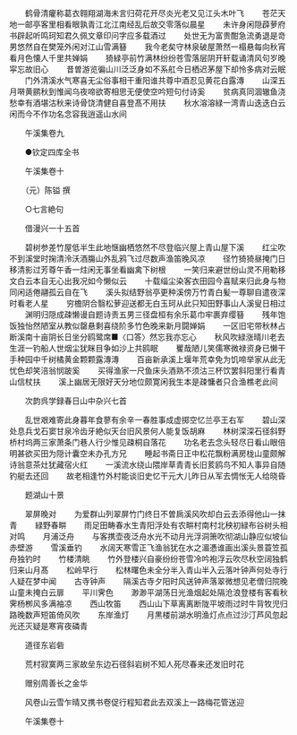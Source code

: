 <!-- { "loadSidebar": true } -->
　　鹤骨清癯称葛衣翱翔湖海未言归荷花开尽炎光老又见江头木叶飞
　　苍茫天地一邮亭客里相看眼孰青江北江南经乱后故交零落似晨星
　　未许身闲隠薜萝府书辟起听鸣珂知君久佩文章印问字应多载酒过
　　处世无为富贵酣急流勇退是竒男悠然自在樊笼外闲对江山雪满簮
　　我今老矣守林泉破屋萧然一榻悬每向秋宵看月色懐人千里共婵娟
　　猗緑亭前竹满林纷纷苍雪落层阴开轩载诵清风句岁晚寜忘故旧心
　　昔曽游览徧山川泛泛身如不系舡今日栖迟茅屋下却怜多病对云眠
　　门外清溪水气寒喜无尘俗事相干重阳谁共尊中酒忍见黄花白露漙
　　山深五月啭黄鹂秋到惟闻乌夜啼欲寄相思无便使空吟短句付诗奚
　　贫病真同涸辙鱼浇愁幸有酒堪沽秋来诗骨饶清健自喜登髙不用扶
　　秋水溶溶緑一湾青山迭迭白云闲而今不作功名念容我逍遥山水间

　　午溪集卷九

　　●钦定四库全书

　　午溪集卷十

　　（元）陈镒 撰

　　○七言絶句

　　借漫兴一十五首

　　碧树参差竹屋低半生此地惬幽栖悠然不尽登临兴屋上青山屋下溪
　　红尘吹不到溪堂时掬清泠沃酒膓山外乱鸦飞过尽数声渔笛晚风凉
　　径竹猗猗昼掩门日移清影过芳尊午香一炷闲无事坐看幽禽下树根
　　一笑归来避世纷山灵不用勒移文白云本自无心出我况如今懒似云
　　十载缁尘染客衣田园今喜赋来归此身与物同闲适倦翮孤云自在飞
　　溪头拟结野翁亭更种溪傍万竹青白髪一尊聊自遣夜深时看老人星
　　穷檐阴合翳松萝迎送都无白玉珂从此只知田野事山人溪叟日相过
　　渊明归隠成疎懒谩自题诗责五男三径盘桓有余乐葛巾牢裹弃缨簮
　　残年饱饭独怡然陋室从教似罄悬剩喜绕阶多竹色晚来新月闘婵娟
　　一区旧宅带秋林占断溪南十亩阴长日坐分鸥鹭席■〈口答〉然忘我亦忘心
　　秋风吹緑涨晴川老去生涯一钓船人世烟尘犹眯目争如沙上共鸥眠
　　矍哉陋儿笑儒寒微禄资身已懒干手种园中千树橘黄金颗颗露漙漙
　　百亩新承溪上堰年荒幸免为饥啼举家从此无忧色却笑涪翁悯跛奚
　　买得渔家一尺鱼床头酒熟不须沽三杯饮罢斜阳里行看青山信杖扶
　　溪上幽居无限好天分地位颇寛闲我生本是疎慵者只合渔樵老此间

　　次韵呉学録春日山中杂兴七首

　　乱世艰难寄此身暮年食蓼有余辛一春胜事成虚掷空忆兰亭王右军
　　碧山深处息兵戈石窦甘泉冷齿牙絶似天台旧风景何人能复饭胡麻
　　林树深深石径斜野桥村坞两三家萧条门巷人行少惟见疎桐自落花
　　功名老去念头轻尽日看山眼倍明甚欲买田为隠计囊空未办孔方兄
　　睡起书斋日正中松花飘粉满房栊山童颇解诗翁意茶灶犹藏宿火红
　　一溪流水绕山隈岸草青青长旧荄鸥鸟不知人事异自随钓艇去还回
　　故老相逢竹外村能谈旧史忆干元大儿昨日从军去惆怅无人给晓昏

　　题湖山十景

　　翠屏晚对
　　为爱群山列翠屏竹门终日不曽扄溪风吹却白云去添得他山一抹青
　　緑野春畊
　　雨足田畴春水生青阳浮处有农畊村南村北秧初緑布谷树头相对鸣
　　月浦泛舟
　　与客携壶夜泛舟水光不动月光浮洞箫吹彻湖山静应似坡仙赤壁游
　　雪溪垂钓
　　水阔天寒雪正飞渔翁犹在水之湄慿谁画出溪头景蓑笠孤舟独钓时
　　竹楼清眺
　　竹外登楼兴自豪纷纷苍雪冷吟袍浮云吹尽秋空阔独鹤归来山月髙
　　松岭早行
　　松林曙色未全分半入青山半入云落叶钟声何处寺行人疑在梦中闻
　　古寺钟声
　　隔溪古寺夕阳时风送钟声落翠微想见老僧归院晚山童未掩白云扉
　　平川霁色
　　渺渺平湖荡日光渔烟起处隔沧浪登楼有客看秋霁杨栁风多满袖凉
　　西山牧笛
　　西山山下草离离断陇平坡雨过时牛背牧児归路晚数声短笛倚风吹
　　东岸渔灯
　　月黒楼前湖水明渔灯点点过沙汀芦风忽起光还灭疑是寒宵夜磷青

　　道径东岩砦

　　荒村寂寞两三家故垒东边石径斜岩树不知人死尽春来还发旧时花

　　赠别周善长之金华

　　风卷山云雪乍晴又携书卷促行程知君此去双溪上一路梅花管送迎

　　午溪集卷十



